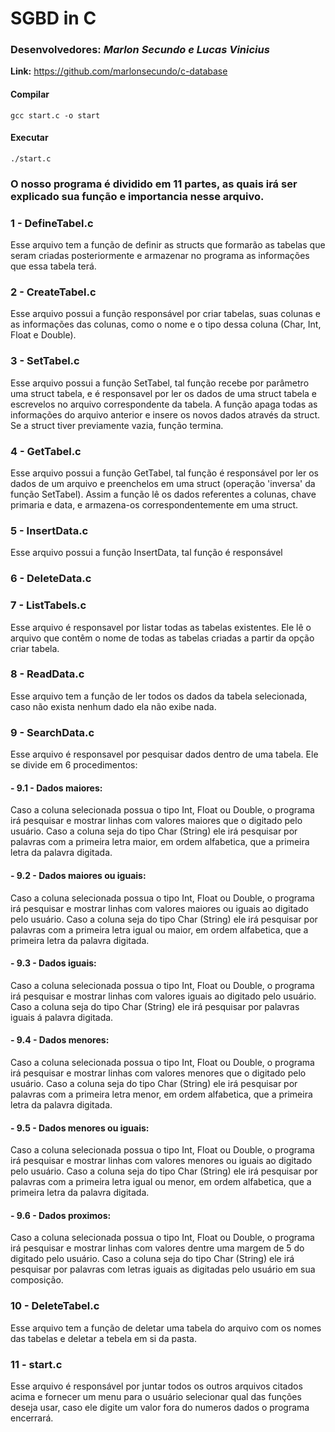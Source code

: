 # SGBD in C

### **Desenvolvedores:** _Marlon Secundo e Lucas Vinicius_

**Link:** https://github.com/marlonsecundo/c-database

#### Compilar

`gcc start.c -o start`

#### Executar

`./start.c`

### O nosso programa é dividido em 11 partes, as quais irá ser explicado sua função e importancia nesse arquivo.

### 1 - DefineTabel.c

Esse arquivo tem a função de definir as structs que formarão as tabelas que seram criadas posteriormente e armazenar no programa as informações que essa tabela terá.

### 2 - CreateTabel.c

Esse arquivo possui a função responsável por criar tabelas, suas colunas e as informações das colunas, como o nome e o tipo dessa coluna (Char, Int, Float e Double).

### 3 - SetTabel.c

Esse arquivo possui a função SetTabel, tal função recebe por parâmetro uma struct tabela, e é responsavel por ler os dados de uma struct tabela e escrevelos no arquivo correspondente da tabela. A função apaga todas as informações do arquivo anterior e insere os novos dados através da struct. Se a struct tiver previamente vazia, função termina.

### 4 - GetTabel.c

Esse arquivo possui a função GetTabel, tal função é responsável por ler os dados de um arquivo e preenchelos em uma struct (operação 'inversa' da função SetTabel). Assim a função lê os dados referentes a colunas, chave primaria e data, e armazena-os correspondentemente em uma struct.

### 5 - InsertData.c

Esse arquivo possui a função InsertData, tal função é responsável

### 6 - DeleteData.c

### 7 - ListTabels.c

Esse arquivo é responsavel por listar todas as tabelas existentes. Ele lê o arquivo que contêm o nome de todas as tabelas criadas a partir da opção criar tabela.

### 8 - ReadData.c

Esse arquivo tem a função de ler todos os dados da tabela selecionada, caso não exista nenhum dado ela não exibe nada.

### 9 - SearchData.c

Esse arquivo é responsavel por pesquisar dados dentro de uma tabela. Ele se divide em 6 procedimentos:

#### - 9.1 - Dados maiores:

Caso a coluna selecionada possua o tipo Int, Float ou Double, o programa irá pesquisar e mostrar linhas com valores maiores que o digitado pelo usuário. Caso a coluna seja do tipo Char (String) ele irá pesquisar por palavras com a primeira letra maior, em ordem alfabetica, que a primeira letra da palavra digitada.

#### - 9.2 - Dados maiores ou iguais:

Caso a coluna selecionada possua o tipo Int, Float ou Double, o programa irá pesquisar e mostrar linhas com valores maiores ou iguais ao digitado pelo usuário. Caso a coluna seja do tipo Char (String) ele irá pesquisar por palavras com a primeira letra igual ou maior, em ordem alfabetica, que a primeira letra da palavra digitada.

#### - 9.3 - Dados iguais:

Caso a coluna selecionada possua o tipo Int, Float ou Double, o programa irá pesquisar e mostrar linhas com valores iguais ao digitado pelo usuário. Caso a coluna seja do tipo Char (String) ele irá pesquisar por palavras iguais á palavra digitada.

#### - 9.4 - Dados menores:

Caso a coluna selecionada possua o tipo Int, Float ou Double, o programa irá pesquisar e mostrar linhas com valores menores que o digitado pelo usuário. Caso a coluna seja do tipo Char (String) ele irá pesquisar por palavras com a primeira letra menor, em ordem alfabetica, que a primeira letra da palavra digitada.

#### - 9.5 - Dados menores ou iguais:

Caso a coluna selecionada possua o tipo Int, Float ou Double, o programa irá pesquisar e mostrar linhas com valores menores ou iguais ao digitado pelo usuário. Caso a coluna seja do tipo Char (String) ele irá pesquisar por palavras com a primeira letra igual ou menor, em ordem alfabetica, que a primeira letra da palavra digitada.

#### - 9.6 - Dados proximos:

Caso a coluna selecionada possua o tipo Int, Float ou Double, o programa irá pesquisar e mostrar linhas com valores dentre uma margem de 5 do digitado pelo usuário. Caso a coluna seja do tipo Char (String) ele irá pesquisar por palavras com letras iguais as digitadas pelo usuário em sua composição.

### 10 - DeleteTabel.c

Esse arquivo tem a função de deletar uma tabela do arquivo com os nomes das tabelas e deletar a tebela em si da pasta.

### 11 - start.c

Esse arquivo é responsável por juntar todos os outros arquivos citados acima e fornecer um menu para o usuário selecionar qual das funções deseja usar, caso ele digite um valor fora do numeros dados o programa encerrará.

